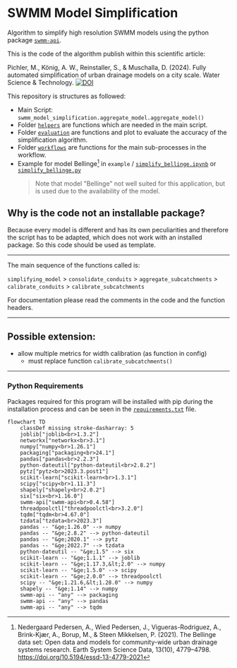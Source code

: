 # SWMM Model Simplification

Algorithm to simplify high resolution SWMM models using the python package [`swmm-api`](https://pypi.org/project/swmm-api/).

This is the code of the algorithm publish within this scientific article:

Pichler, M., König, A. W., Reinstaller, S., & Muschalla, D. (2024). Fully automated simplification of urban drainage models on a city scale. Water Science & Technology. [![DOI](https://img.shields.io/badge/doi-10.2166/wst.2024.337-white?logo=doi)](https://doi.org/10.2166/wst.2024.337)

This repository is structures as followed:

- Main Script: `swmm_model_simplification.aggregate_model.aggregate_model()`
- Folder [`helpers`](swmm_model_simplification/helpers) are functions which are needed in the main script.
- Folder [`evaluation`](swmm_model_simplification/evaluation) are functions and plot to evaluate the accuracy of the simplification algorithm.
- Folder [`workflows`](swmm_model_simplification/workflows) are functions for the main sub-processes in the workflow.
- Example for model Bellinge[^1] in `example` / [`simplify_bellinge.ipynb`](example/simplify_bellinge.ipynb) or [`simplify_bellinge.py`](example/simplify_bellinge.py)
  > Note that model "Bellinge" not well suited for this application, but is used due to the availability of the model.

## Why is the code not an installable package?

Because every model is different and has its own peculiarities and therefore the script has to be adapted, which does not work with an installed package. So this code should be used as template.

[^1]: Nedergaard Pedersen, A., Wied Pedersen, J., Vigueras-Rodriguez, A., Brink-Kjær, A., Borup, M., & Steen Mikkelsen, P. (2021). The Bellinge data set: Open data and models for community-wide urban drainage systems research. Earth System Science Data, 13(10), 4779–4798. <https://doi.org/10.5194/essd-13-4779-2021>

---

The main sequence of the functions called is: 

`simplifying_model` > `consolidate_conduits` > `aggregate_subcatchments` > `calibrate_conduits` > `calibrate_subcatchments`

For documentation please read the comments in the code and the function headers.

---

## Possible extension:

- allow multiple metrics for width calibration (as function in config)
  - must replace function `calibrate_subcatchments()`

---

### Python Requirements

Packages required for this program will be installed with pip during the installation process and can be seen in the [`requirements.txt`](requirements.txt) file.

```mermaid
flowchart TD
    classDef missing stroke-dasharray: 5
    joblib["joblib<br>1.3.2"]
    networkx["networkx<br>3.1"]
    numpy["numpy<br>1.26.1"]
    packaging["packaging<br>24.1"]
    pandas["pandas<br>2.2.3"]
    python-dateutil["python-dateutil<br>2.8.2"]
    pytz["pytz<br>2023.3.post1"]
    scikit-learn["scikit-learn<br>1.3.1"]
    scipy["scipy<br>1.11.3"]
    shapely["shapely<br>2.0.2"]
    six["six<br>1.16.0"]
    swmm-api["swmm-api<br>0.4.58"]
    threadpoolctl["threadpoolctl<br>3.2.0"]
    tqdm["tqdm<br>4.67.0"]
    tzdata["tzdata<br>2023.3"]
    pandas -- "&ge;1.26.0" --> numpy
    pandas -- "&ge;2.8.2" --> python-dateutil
    pandas -- "&ge;2020.1" --> pytz
    pandas -- "&ge;2022.7" --> tzdata
    python-dateutil -- "&ge;1.5" --> six
    scikit-learn -- "&ge;1.1.1" --> joblib
    scikit-learn -- "&ge;1.17.3,&lt;2.0" --> numpy
    scikit-learn -- "&ge;1.5.0" --> scipy
    scikit-learn -- "&ge;2.0.0" --> threadpoolctl
    scipy -- "&ge;1.21.6,&lt;1.28.0" --> numpy
    shapely -- "&ge;1.14" --> numpy
    swmm-api -- "any" --> packaging
    swmm-api -- "any" --> pandas
    swmm-api -- "any" --> tqdm
```